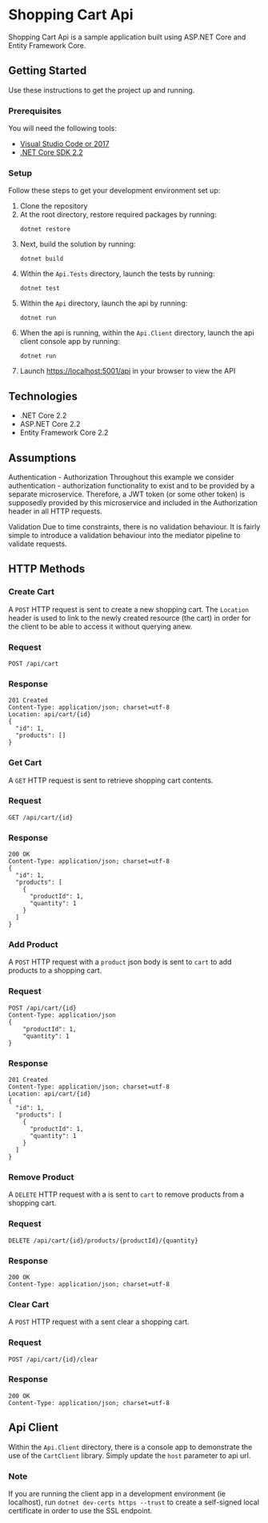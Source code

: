 # Shopping Cart Api

Shopping Cart Api is a sample application built using ASP.NET Core and Entity Framework Core. 

## Getting Started
Use these instructions to get the project up and running.

### Prerequisites
You will need the following tools:

* [Visual Studio Code or 2017](https://www.visualstudio.com/downloads/)
* [.NET Core SDK 2.2](https://www.microsoft.com/net/download/dotnet-core/2.2)

### Setup
Follow these steps to get your development environment set up:

  1. Clone the repository
  2. At the root directory, restore required packages by running:
     ```
     dotnet restore
     ```
  3. Next, build the solution by running:
     ```
     dotnet build
     ```
  4. Within the `Api.Tests` directory, launch the tests by running:
     ```
	 dotnet test
	 ```  
  4. Within the `Api` directory, launch the api by running:
     ```
	 dotnet run
	 ```
  5. When the api is running, within the `Api.Client` directory, launch the api client console app by running:
     ```
	 dotnet run
	 ```  
  6. Launch [https://localhost:5001/api](https://localhost:5001/api) in your browser to view the API

## Technologies
* .NET Core 2.2
* ASP.NET Core 2.2
* Entity Framework Core 2.2

## Assumptions

Authentication - Authorization
Throughout this example we consider authentication - authorization functionality to exist and to be provided by a separate microservice. Therefore, a JWT token (or some other token) is supposedly provided by this microservice and included in the Authorization header in all HTTP requests.

Validation
Due to time constraints, there is no validation behaviour. It is fairly simple to introduce a validation behaviour into the mediator pipeline to validate requests.

## HTTP Methods

### Create Cart
A `POST` HTTP request is sent to create a new shopping cart. The `Location` header is used to link to the newly created resource (the cart) in order for the client to be able to access it without querying anew.

### Request
```
POST /api/cart
```

### Response
```
201 Created
Content-Type: application/json; charset=utf-8
Location: api/cart/{id}
{
  "id": 1,
  "products": []
}
```

### Get Cart
A `GET` HTTP request is sent to retrieve shopping cart contents.

### Request
```
GET /api/cart/{id}
```

### Response
```
200 OK
Content-Type: application/json; charset=utf-8
{
  "id": 1,
  "products": [
    {
      "productId": 1,
      "quantity": 1
    }
  ]
}
```

### Add Product
A `POST` HTTP request with a `product` json body is sent to `cart` to add products to a shopping cart.

### Request
```
POST /api/cart/{id}
Content-Type: application/json
{
    "productId": 1,
    "quantity": 1
}
```

### Response
```
201 Created
Content-Type: application/json; charset=utf-8
Location: api/cart/{id}
{
  "id": 1,
  "products": [
    {
      "productId": 1,
      "quantity": 1
    }
  ]
}
```

### Remove Product
A `DELETE` HTTP request with a is sent to `cart` to remove products from a shopping cart.

### Request
```
DELETE /api/cart/{id}/products/{productId}/{quantity}
```

### Response
```
200 OK
Content-Type: application/json; charset=utf-8
```

### Clear Cart
A `POST` HTTP request with a sent clear a shopping cart.

### Request
```
POST /api/cart/{id}/clear
```

### Response
```
200 OK
Content-Type: application/json; charset=utf-8
```

## Api Client

Within the `Api.Client` directory, there is a console app to demonstrate the use of the `CartClient` library. Simply update the `host` parameter to api url.

### Note

If you are running the client app in a development environment (ie localhost), run `dotnet dev-certs https --trust` to create a self-signed local certificate in order to use the SSL endpoint.